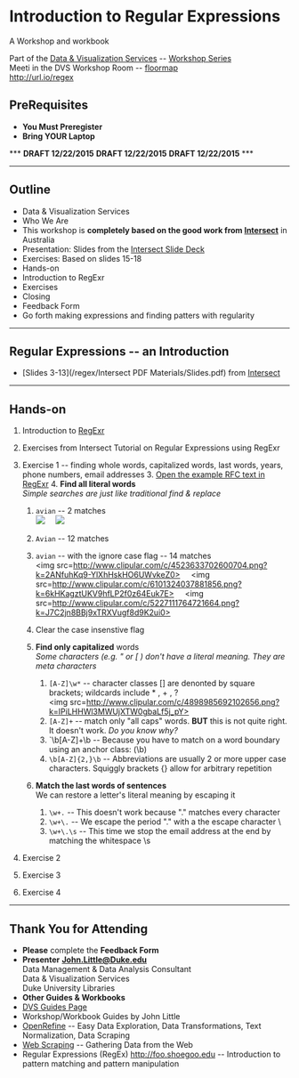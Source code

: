 # Introduction to Regular Expressions
A Workshop and workbook

Part of the [Data & Visualization Services](http://library.duke.edu/data) -- [Workshop Series](http://library.duke.edu/data/news)  
Meeti in the DVS Workshop Room  -- [floormap](http://library.duke.edu/edge/spaces)  
http://url.io/regex  

## PreRequisites
* **You Must Preregister** 
* **Bring YOUR Laptop**

***  **DRAFT  12/22/2015**  **DRAFT  12/22/2015**  **DRAFT  12/22/2015**  ***   

--------

## Outline
* Data & Visualization Services
 * Who We Are
* This workshop is **completely based on the good work from [Intersect](http://www.intersect.org.au/course-resources)** in Australia
 * Presentation:  Slides from the [Intersect Slide Deck](http://www.intersect.org.au/course-resources)
 * Exercises:  Based on slides 15-18
* Hands-on
 * Introduction to RegExr
 * Exercises
* Closing
 * Feedback Form
 * Go forth making expressions and finding patters with regularity

---
 
## Regular Expressions -- an Introduction
* [Slides 3-13](/regex/Intersect PDF Materials/Slides.pdf) from [Intersect](http://www.intersect.org.au/course-resources)
 
---  

## Hands-on

1. Introduction to [RegExr](http://regexr.com)
1. Exercises from Intersect Tutorial on Regular Expressions using RegExr
 2. Exercise 1 -- finding whole words, capitalized words, last words, years, phone numbers, email addresses
    3. [Open the example RFC text in RegExr](http://www.regexr.com/3c7gi) 
    4. **Find all literal words**  
	*Simple searches are just like traditional find & replace*
       1. `avian` -- 2 matches   
	   <img src="http://www.clipular.com/c/6697213840326656.png?k=Sr4JJIBaQIQrFV_e22vdal35gLk"> &nbsp; &nbsp; <img src="http://www.clipular.com/c/5482778819821568.png?k=0ABAsScKdMlMhm02iRyZaI6HTFo">
       2. `Avian` -- 12 matches
       3. `avian` -- with the ignore case flag -- 14 matches   
	   <img src=http://www.clipular.com/c/4523633702600704.png?k=2ANfuhKq9-YlXhHskHO6UWvkeZ0>  &nbsp; &nbsp; <img src=http://www.clipular.com/c/6101324037881856.png?k=6kHKagztUKV9hfLP2f0z64Euk7E>  &nbsp; &nbsp; <img src=http://www.clipular.com/c/5227111764721664.png?k=J7C2jn8BBj9xTRXVugf8d9K2ui0>
       4. Clear the case insenstive flag   
	   
    5. **Find only capitalized** words   
	*Some characters (e.g. " or \[ ) don't have a literal meaning.  They are meta characters*
	   1. `[A-Z]\w*` -- character classes \[\] are denonted by square brackets; wildcards include \* , \+ , ?   
	   <img src=http://www.clipular.com/c/4898985692102656.png?k=IPiLHHWl3MWUjXTW0gbaLf5j_pY>
	   2. `[A-Z]+` -- match only "all caps" words.  **BUT** this is not quite right.  It doesn't work.  *Do you know why?*
	   3. `\b[A-Z]+\b -- Because you have to match on a word boundary using an anchor class:  (\\b)
	   4. `\b[A-Z]{2,}\b` -- Abbreviations are usually 2 or more upper case characters.  Squiggly brackets \{\} allow for arbitrary repetition   
	   
	6. **Match the last words of sentences**   
	We can restore a letter's literal meaning by escaping it
	   1. `\w+.` -- This doesn't work because "." matches every character
	   2. `\w+\.` -- We escape the period "." with a the escape character \\
	   3. `\w+\.\s` -- This time we stop the email address at the end by matching the whitespace \\s   
	   
 3. Exercise 2
 4. Exercise 3
 5. Exercise 4

---  

## Thank You for Attending

* **Please** complete the **Feedback Form**
* **Presenter**
**John.Little@Duke.edu**   
Data Management & Data Analysis Consultant   
Data & Visualization Services   
Duke University Libraries   
* **Other Guides & Workbooks**
 * [DVS Guides Page](http://library.duke.edu/data/guides)
 * Workshop/Workbook Guides by John Little
  * [OpenRefine](http://v.gd/openrefine) -- Easy Data Exploration, Data Transformations, Text Normalization, Data Scraping
  * [Web Scraping](http://v.gd/webscrapting) -- Gathering Data from the Web
  * Regular Expressions (RegEx) http://foo.shoegoo.edu  -- Introduction to pattern matching and pattern manipulation



   




